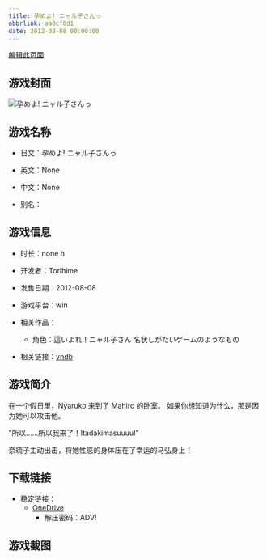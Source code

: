```yaml
---
title: 孕めよ! ニャル子さんっ
abbrlink: aa0cf0d1
date: 2012-08-08 00:00:00
---
```

[编辑此页面](https://github.com/ACG-3/ADV3-source/blob/main/source/_posts/games/%E5%AD%95%E3%82%81%E3%82%88%21%20%E3%83%8B%E3%83%A3%E3%83%AB%E5%AD%90%E3%81%95%E3%82%93%E3%81%A3.md)

## 游戏封面

![孕めよ! ニャル子さんっ](https://pan.timero.xyz/onedrive/img_lib_001/%E5%AD%95%E3%82%81%E3%82%88%21%20%E3%83%8B%E3%83%A3%E3%83%AB%E5%AD%90%E3%81%95%E3%82%93%E3%81%A3_cover.avif)


## 游戏名称

- 日文：孕めよ! ニャル子さんっ
- 英文：None
- 中文：None

- 别名：


## 游戏信息

- 时长：none h
- 开发者：Torihime
- 发售日期：2012-08-08
- 游戏平台：win
- 相关作品：
   - 角色：這いよれ！ニャル子さん 名状しがたいゲームのようなもの

- 相关链接：[vndb](https://vndb.org/v12326)


## 游戏简介

在一个假日里，Nyaruko 来到了 Mahiro 的卧室。
如果你想知道为什么，那是因为她可以攻击他。

"所以......所以我来了！Itadakimasuuuu!"

奈琉子主动出击，将她性感的身体压在了幸运的马弘身上！




## 下载链接

- 稳定链接：
    - [OneDrive](https://pan.timero.xyz/onedrive/adv_lib_001/%E5%AD%95%E3%82%81%E3%82%88%21%20%E3%83%8B%E3%83%A3%E3%83%AB%E5%AD%90%E3%81%95%E3%82%93%E3%81%A3)
        - 解压密码：ADV!



## 游戏截图



